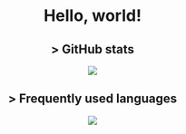 <h1 align="center">Hello, world!</h1>


<div style="text-align:center">
    <h2>> GitHub stats</h2>
    <img src="https://github-readme-stats.vercel.app/api?username=molangning&show_icons=true&theme=transparent&include_all_commits=true">
    <br>
    <h2>> Frequently used languages</h2>
    <img src="https://github-readme-stats.vercel.app/api/top-langs/?username=molangning&theme=transparent">

</div>

<!--
**molangning/molangning** is a ✨ _special_ ✨ repository because its `README.md` (this file) appears on your GitHub profile.

Here are some ideas to get you started:

- 🔭 I’m currently working on ...
- 🌱 I’m currently learning ...
- 👯 I’m looking to collaborate on ...
- 🤔 I’m looking for help with ...
- 💬 Ask me about ...
- 📫 How to reach me: ...
- 😄 Pronouns: ...
- ⚡ Fun fact: ...
-->
